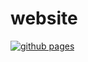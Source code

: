 # website
[![github pages](https://github.com/divacards/divacards.github.io/actions/workflows/gh-pages.yml/badge.svg)](https://github.com/divacards/divacards.github.io/actions/workflows/gh-pages.yml)
